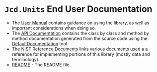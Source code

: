 ﻿# `Jcd.Units` End User Documentation

- The [User Manual](./user/) contains guidance on using the library, as well as important considerations when
  doing so.
- The [API Documentation](./api/) contains the class by class and method by method documentation generated
  from the source code using the [DefaultDocumentation](https://github.com/Doraku/DefaultDocumentation) tool.
- The [NIST Reference Documents](./nist/) links various documents used a a reference for implementing portions of
  this library (mostly data and terminology).
- [README](./user/readme) - The README file.